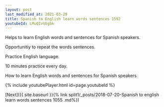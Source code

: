 ```yaml
---
layout: post
last_modified_at: 2021-03-29
title: Spanish to English learn words sentences 1592 
youtubeId: LMuQIvVEgbk
---
```

 
 
Helps to learn English words and sentences for Spanish speakers.

Opportunitiy to repeat the words sentences. 

Practice English language. 
 
10 minutes practice every day. 
 
How to learn English words and sentences for Spanish speakers 
 
{% include youtubePlayer.html id=page.youtubeId %}
 
 
[Next]({{ site.baseurl }}{% link  split1/_posts/2018-07-20-Spanish to english learn words sentences 1055 .md%})
 
